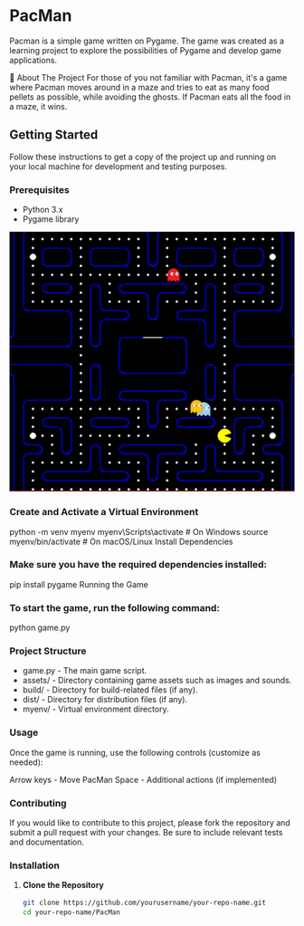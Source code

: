 # PacMan

Pacman is a simple game written on Pygame. The game was created as a learning project to explore the possibilities of Pygame and develop game applications.


📝 About The Project
For those of you not familiar with Pacman, it's a game where Pacman moves around in a maze and tries to eat as many food pellets as possible, while avoiding the ghosts. If Pacman eats all the food in a maze, it wins.


## Getting Started

Follow these instructions to get a copy of the project up and running on your local machine for development and testing purposes.

### Prerequisites

- Python 3.x
- Pygame library

![PacMan](pacman.png)


### Create and Activate a Virtual Environment

python -m venv myenv
myenv\Scripts\activate  # On Windows
source myenv/bin/activate  # On macOS/Linux
Install Dependencies

### Make sure you have the required dependencies installed:
pip install pygame
Running the Game

### To start the game, run the following command:
python game.py

### Project Structure
- game.py - The main game script.
- assets/ - Directory containing game assets such as images and sounds.
- build/ - Directory for build-related files (if any).
- dist/ - Directory for distribution files (if any).
- myenv/ - Virtual environment directory.

### Usage
Once the game is running, use the following controls (customize as needed):

Arrow keys - Move PacMan
Space - Additional actions (if implemented)

### Contributing
If you would like to contribute to this project, please fork the repository and submit a pull request with your changes. Be sure to include relevant tests and documentation.


### Installation

1. **Clone the Repository**

   ```sh
   git clone https://github.com/yourusername/your-repo-name.git
   cd your-repo-name/PacMan
